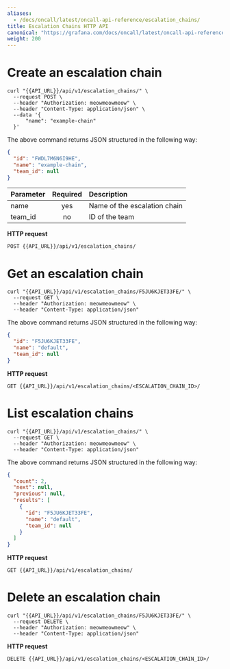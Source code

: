 ```yaml
---
aliases:
  - /docs/oncall/latest/oncall-api-reference/escalation_chains/
title: Escalation Chains HTTP API
canonical: "https://grafana.com/docs/oncall/latest/oncall-api-reference/escalation_chains/"
weight: 200
---
```


# Create an escalation chain

```shell
curl "{{API_URL}}/api/v1/escalation_chains/" \
  --request POST \
  --header "Authorization: meowmeowmeow" \
  --header "Content-Type: application/json" \
  --data '{
      "name": "example-chain"
  }'
```

The above command returns JSON structured in the following way:

```json
{
  "id": "FWDL7M6N6I9HE",
  "name": "example-chain",
  "team_id": null
}
```

| Parameter | Required | Description                  |
| --------- | :------: | :--------------------------- |
| name      |   yes    | Name of the escalation chain |
| team_id   |    no    | ID of the team               |

**HTTP request**

`POST {{API_URL}}/api/v1/escalation_chains/`

# Get an escalation chain

```shell
curl "{{API_URL}}/api/v1/escalation_chains/F5JU6KJET33FE/" \
  --request GET \
  --header "Authorization: meowmeowmeow" \
  --header "Content-Type: application/json"
```

The above command returns JSON structured in the following way:

```json
{
  "id": "F5JU6KJET33FE",
  "name": "default",
  "team_id": null
}
```

**HTTP request**

`GET {{API_URL}}/api/v1/escalation_chains/<ESCALATION_CHAIN_ID>/`

# List escalation chains

```shell
curl "{{API_URL}}/api/v1/escalation_chains/" \
  --request GET \
  --header "Authorization: meowmeowmeow" \
  --header "Content-Type: application/json"
```

The above command returns JSON structured in the following way:

```json
{
  "count": 2,
  "next": null,
  "previous": null,
  "results": [
    {
      "id": "F5JU6KJET33FE",
      "name": "default",
      "team_id": null
    }
  ]
}
```

**HTTP request**

`GET {{API_URL}}/api/v1/escalation_chains/`

# Delete an escalation chain

```shell
curl "{{API_URL}}/api/v1/escalation_chains/F5JU6KJET33FE/" \
  --request DELETE \
  --header "Authorization: meowmeowmeow" \
  --header "Content-Type: application/json"
```

**HTTP request**

`DELETE {{API_URL}}/api/v1/escalation_chains/<ESCALATION_CHAIN_ID>/`
